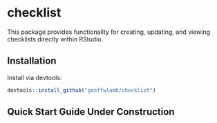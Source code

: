 # checklist

This package provides functionality for creating, updating, and viewing checklists directly within RStudio.

## Installation

Install via devtools:

``` r
devtools::install_github("geoffwlamb/checklist")
```

## Quick Start Guide Under Construction


